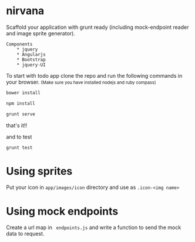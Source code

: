 nirvana
=======

Scaffold your application with grunt ready (including mock-endpoint reader and image sprite generator).
	
	Components
		* jquery
		* Angularjs
		* Bootstrap
		* jquery-UI

To start with todo app clone the repo and run the following commands in your browser. <small>(Make sure you have installed nodejs and ruby compass)</small>

```bash
bower install
```

```bash
npm install
```

```bash
grunt serve
```
that's it!!

and to test 

```bash
grunt test
```

# Using sprites 

Put your icon in `app/images/icon` directory and use as `.icon-<img name>`

# Using mock endpoints

Create a url map in ``` endpoints.js``` and write a function to send the mock data to request.
